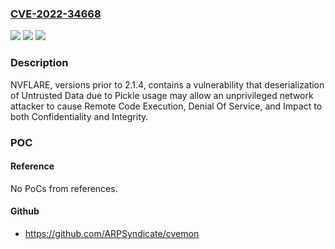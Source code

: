 ### [CVE-2022-34668](https://cve.mitre.org/cgi-bin/cvename.cgi?name=CVE-2022-34668)
![](https://img.shields.io/static/v1?label=Product&message=NVIDIA%20FLARE&color=blue)
![](https://img.shields.io/static/v1?label=Version&message=n%2Fa&color=blue)
![](https://img.shields.io/static/v1?label=Vulnerability&message=CWE-502%3A%20Deserialization%20of%20Untrusted%20Data&color=brighgreen)

### Description

NVFLARE, versions prior to 2.1.4, contains a vulnerability that deserialization of Untrusted Data due to Pickle usage may allow an unprivileged network attacker to cause Remote Code Execution, Denial Of Service, and Impact to both Confidentiality and Integrity.

### POC

#### Reference
No PoCs from references.

#### Github
- https://github.com/ARPSyndicate/cvemon

